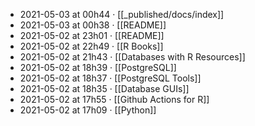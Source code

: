 - 2021-05-03 at 00h44 · [[_published/docs/index]]
- 2021-05-03 at 00h38 · [[README]]
- 2021-05-02 at 23h01 · [[README]]
- 2021-05-02 at 22h49 · [[R Books]]
- 2021-05-02 at 21h43 · [[Databases with R Resources]]
- 2021-05-02 at 18h39 · [[PostgreSQL]]
- 2021-05-02 at 18h37 · [[PostgreSQL Tools]]
- 2021-05-02 at 18h35 · [[Database GUIs]]
- 2021-05-02 at 17h55 · [[Github Actions for R]]
- 2021-05-02 at 17h09 · [[Python]]
